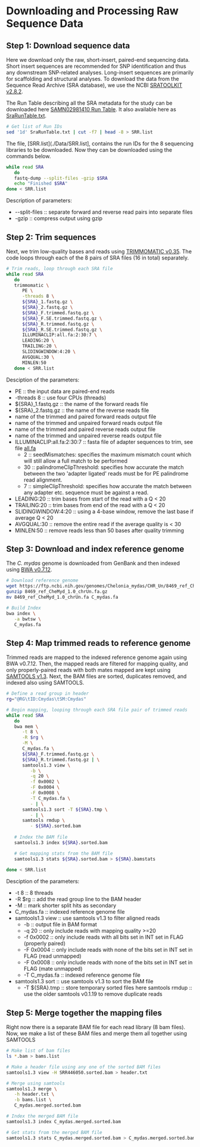 # Downloading and Processing Raw Sequence Data


## Step 1: Download sequence data
Here we download only the raw, short-insert, paired-end sequencing data. Short insert sequences are recommended for SNP identification and thus any downstream SNP-related analyses.  Long-insert sequences are primarily for scaffolding and structural analyses.  To download the data from the Sequence Read Archive (SRA database), we use the NCBI [SRATOOLKIT v2.8.2](https://github.com/ncbi/sra-tools).

The Run Table describing all the SRA metadata for the study can be downloaded here [SAMN02981410 Run Table](http://www.ncbi.nlm.nih.gov/Traces/study/?acc=SAMN02981410).  It also available here as [SraRunTable.txt](./Data/SraRunTable.txt).

```bash
# Get list of Run IDs
sed '1d' SraRunTable.txt | cut -f7 | head -8 > SRR.list
```

The file, [SRR.list](./Data/SRR.list], contains the run IDs for the 8 sequencing libraries to be downloaded. Now they can be downloaded using the commands below.

```bash
while read SRA
   do
   fastq-dump --split-files -gzip $SRA
   echo "Finished $SRA"
done < SRR.list
```
Description of parameters:
- --split-files :: separate forward and reverse read pairs into separate files
- -gzip         :: compress output using gzip



## Step 2: Trim sequences
Next, we trim low-quality bases and reads using [TRIMMOMATIC v0.35](http://www.usadellab.org/cms/?page=trimmomatic).  The code loops through each of the 8 pairs of SRA files (16 in total) separately.

```bash
# Trim reads, loop through each SRA file
while read SRA
   do
   trimmomatic \
      PE \
      -threads 8 \
      ${SRA}_1.fastq.gz \
      ${SRA}_2.fastq.gz \
      ${SRA}_F.trimmed.fastq.gz \
      ${SRA}_F.SE.trimmed.fastq.gz \
      ${SRA}_R.trimmed.fastq.gz \
      ${SRA}_R.SE.trimmed.fastq.gz \
      ILLUMINACLIP:all.fa:2:30:7 \
      LEADING:20 \
      TRAILING:20 \
      SLIDINGWINDOW:4:20 \
      AVGQUAL:30 \
      MINLEN:50
   done < SRR.list
```
Desciption of the parameters:
- PE :: the input data are paired-end reads
- -threads 8 :: use four CPUs (threads)
- ${SRA}\_1.fastq.gz :: the name of the forward reads file
- ${SRA}\_2.fastq.gz :: the name of the reverse reads file
- name of the trimmed and paired forward reads output file
- name of the trimmed and unpaired forward reads output file
- name of the trimmed and paired reverse reads output file
- name of the trimmed and unpaired reverse reads output file
- ILLUMINACLIP:all.fa:2:30:7 :: fasta file of adapter sequences to trim, see file [all.fa](./Data/all.fa)
  * 2 :: seedMismatches: specifies the maximum mismatch count which will still allow a full match to be performed
  * 30 :: palindromeClipThreshold: specifies how accurate the match between the two 'adapter ligated' reads must be for PE palindrome read alignment.
  * 7 :: simpleClipThreshold: specifies how accurate the match between any adapter etc. sequence must be against a read.
 - LEADING:20 :: trim bases from start of the read with a Q < 20
 - TRAILING:20 :: trim bases from end of the read with a Q < 20
 - SLIDINGWINDOW:4:20 :: using a 4-base window, remove the last base if average Q < 20
 - AVGQUAL:30 :: remove the entire read if the average quality is < 30
 - MINLEN:50 :: remove reads less than 50 bases after quality trimming



## Step 3: Download and index reference genome
The *C. mydas* genome is downloaded from GenBank and then indexed using [BWA v0.7.12](http://bio-bwa.sourceforge.net).

```bash
# Download reference genome
wget https://ftp.ncbi.nih.gov/genomes/Chelonia_mydas/CHR_Un/8469_ref_CheMyd_1.0_chrUn.fa.gz
gunzip 8469_ref_CheMyd_1.0_chrUn.fa.gz
mv 8469_ref_CheMyd_1.0_chrUn.fa C_mydas.fa

# Build Index
bwa index \
   -a bwtsw \
   C_mydas.fa
```



## Step 4: Map trimmed reads to reference genome
Trimmed reads are mapped to the indexed reference genome again using BWA v0.7.12.  Then, the mapped reads are filtered for mapping quality, and only properly-paired reads with both mates mapped are kept using [SAMTOOLS v1.3](https://github.com/samtools/samtools).  Next, the BAM files are sorted, duplicates removed, and indexed also using SAMTOOLS.

```bash
# Define a read group in header
rg="@RG\tID:Cmydas\tSM:Cmydas"

# Begin mapping, looping through each SRA file pair of trimmed reads
while read SRA
   do
   bwa mem \
      -t 8 \
      -R $rg \
      -M \
      C_mydas.fa \
      ${SRA}_F.trimmed.fastq.gz \
      ${SRA}_R.trimmed.fastq.gz | \
      samtools1.3 view \
         -b \
         -q 20 \
         -f 0x0002 \
         -F 0x0004 \
         -F 0x0008 \
         -T C_mydas.fa \
         - | \
      samtools1.3 sort -T ${SRA}.tmp \
         - | \
      samtools rmdup \
         - ${SRA}.sorted.bam
   
   # Index the BAM file
   samtools1.3 index ${SRA}.sorted.bam

   # Get mapping stats from the BAM file
   samtools1.3 stats ${SRA}.sorted.bam > ${SRA}.bamstats
   
done < SRR.list
```
Desciption of the parameters:
- -t 8  :: 8 threads
- -R $rg  :: add the read group line to the BAM header
- -M  :: mark shorter split hits as secondary
- C_mydas.fa  :: indexed reference genome file
- samtools1.3 view  :: use samtools v1.3 to filter aligned reads
    - -b  :: output file in BAM format
    - -q 20  :: only include reads with mapping quality >=20
    - -f 0x0002  :: only include reads with all bits set in INT set in FLAG (properly paired)
    - -F 0x0004  :: only include reads with none of the bits set in INT set in FLAG (read unmapped)
    - -F 0x0008  :: only include reads with none of the bits set in INT set in FLAG (mate unmapped)
    - -T C_mydas.fa  :: indexed reference genome file
- samtools1.3 sort  :: use samtools v1.3 to sort the BAM file
    - -T ${SRA}.tmp  :: store temporary sorted files here
samtools rmdup  :: use the older samtools v0.1.19 to remove duplicate reads



## Step 5: Merge together the mapping files
Right now there is a separate BAM file for each read library (8 bam files).  Now, we make a list of these BAM files and merge them all together using SAMTOOLS

```bash
# Make list of bam files
ls *.bam > bams.list

# Make a header file using any one of the sorted BAM files
samtools1.3 view -H SRR446050.sorted.bam > header.txt

# Merge using samtools
samtools1.3 merge \
   -h header.txt \
   -b bams.list \
   C_mydas.merged.sorted.bam

# Index the merged BAM file
samtools1.3 index C_mydas.merged.sorted.bam

# Get stats from the merged BAM file
samtools1.3 stats C_mydas.merged.sorted.bam > C_mydas.merged.sorted.bamstats
```
